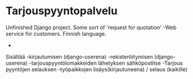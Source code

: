 Tarjouspyyntopalvelu
====================

Unfinished Django project. Some sort of 'request for quotation' -Web service for customers. Finnish language.

*
Sisältää
    -kirjautumisen (django-userena)
    -rekisteröitymisen (django-userena)
    -tarjouspyyntölomakkeiden lähetyksen sähköpostitse
    -Tarjous pyyntöjen selauksen
    -työpaikkojen lisäys(kirjautuneena) / selaus (kaikille)
